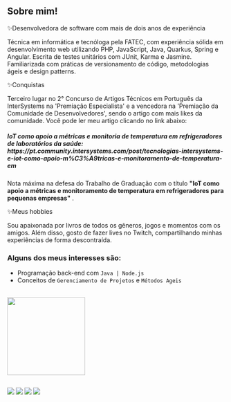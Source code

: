 <div>
  <h2>Sobre mim!</h2>
</div>
<div>
  <p>✨Desenvolvedora de software com mais de dois anos de experiência</p>
  <p>Técnica em informática e tecnóloga pela FATEC, com experiência sólida em desenvolvimento web utilizando PHP, JavaScript, Java, Quarkus, Spring e Angular. Escrita de testes unitários com JUnit, Karma e Jasmine. Familiarizada com práticas de versionamento de código, metodologias ágeis e design patterns.</p>

<p>✨Conquistas</p>
<p>Terceiro lugar no 2° Concurso de Artigos Técnicos em Português da InterSystems na 'Premiação Especialista' e a vencedora na 'Premiação da Comunidade de Desenvolvedores', sendo o artigo com mais likes da comunidade. Você pode ler meu artigo clicando no link abaixo:</p>
  <h5>IoT como apoio a métricas e monitoria de temperatura em refrigeradores de laboratórios da saúde: https://pt.community.intersystems.com/post/tecnologias-intersystems-e-iot-como-apoio-m%C3%A9tricas-e-monitoramento-de-temperatura-em</h5>

<p>Nota máxima na defesa do Trabalho de Graduação com o título <strong>"IoT como apoio a métricas e monitoramento de temperatura em refrigeradores para pequenas empresas"</strong> .</p>

<p>✨Meus hobbies</p>
<p>Sou apaixonada por livros de todos os gêneros, jogos e momentos com os amigos. Além disso, gosto de fazer lives no Twitch, compartilhando minhas experiências de forma descontraída.</p>
</div>

<div>
  <h3>Alguns dos meus interesses são:</h3>
  <ul>
    <li>Programação back-end com <code class="lang-markdown">Java | Node.js</code></li>
    <li>Conceitos de <code class="lang-markdown">Gerenciamento de Projetos</code> e <code class="lang-markdown">Métodos Ageis</code></li>
  </ul>
  <br>
</div>

<div align="left">
  <a href="https://github.com/ThaisPinheiro">
  <img height="180em" src="https://github-readme-stats.vercel.app/api/top-langs/?username=ThaisPinheiro&layout=compact&langs_count=7&theme=dracula"/>
</div>

##
<div>
  <a href="https://www.instagram.com/tha.i.sinha/" target="_blank"><img src="https://img.shields.io/badge/-Instagram-%23E4405F?style=for-the-badge&logo=instagram&logoColor=white" target="_blank"></a>
 	<a href="https://www.twitch.tv/senhoritaprice" target="_blank"><img src="https://img.shields.io/badge/Twitch-9146FF?style=for-the-badge&logo=twitch&logoColor=white" target="_blank"></a>
  <a href = "mailto:thaispinheiro364@gmail.com"><img src="https://img.shields.io/badge/-Gmail-%23333?style=for-the-badge&logo=gmail&logoColor=white" target="_blank"></a>
  <a href="https://www.linkedin.com/in/thais-pinheiro-/" target="_blank"><img src="https://img.shields.io/badge/-LinkedIn-%230077B5?style=for-the-badge&logo=linkedin&logoColor=white" target="_blank"></a> 
</div>
